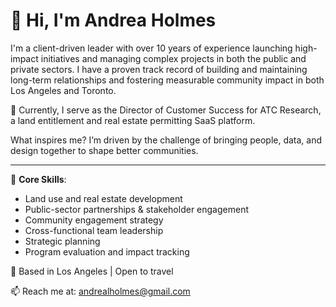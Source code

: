 # 👋 Hi, I'm Andrea Holmes

I'm a client-driven leader with over 10 years of experience launching high-impact initiatives and managing complex projects 
in both the public and private sectors. I have a proven track record of building and maintaining long-term relationships and fostering measurable community impact in both Los Angeles and Toronto. 

💼 Currently, I serve as the Director of Customer Success for ATC Research, a land entitlement and real estate permitting SaaS platform. 

What inspires me?
I’m driven by the challenge of bringing people, data, and design together to shape better communities. 

---

📌 **Core Skills**:
- Land use and real estate development
- Public-sector partnerships & stakeholder engagement  
- Community engagement strategy  
- Cross-functional team leadership  
- Strategic planning   
- Program evaluation and impact tracking  

📍 Based in Los Angeles | Open to travel

📫 Reach me at: andrealholmes@gmail.com
